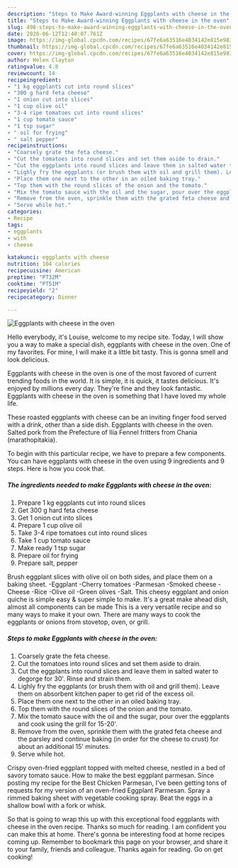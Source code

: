 ```yaml
---
description: "Steps to Make Award-winning Eggplants with cheese in the oven"
title: "Steps to Make Award-winning Eggplants with cheese in the oven"
slug: 498-steps-to-make-award-winning-eggplants-with-cheese-in-the-oven
date: 2020-06-12T12:40:07.761Z
image: https://img-global.cpcdn.com/recipes/67fe6a63516e4034142e815e9837f79f/751x532cq70/eggplants-with-cheese-in-the-oven-recipe-main-photo.jpg
thumbnail: https://img-global.cpcdn.com/recipes/67fe6a63516e4034142e815e9837f79f/751x532cq70/eggplants-with-cheese-in-the-oven-recipe-main-photo.jpg
cover: https://img-global.cpcdn.com/recipes/67fe6a63516e4034142e815e9837f79f/751x532cq70/eggplants-with-cheese-in-the-oven-recipe-main-photo.jpg
author: Helen Clayton
ratingvalue: 4.8
reviewcount: 14
recipeingredient:
- "1 kg eggplants cut into round slices"
- "300 g hard feta cheese"
- "1 onion cut into slices"
- "1 cup olive oil"
- "3-4 ripe tomatoes cut into round slices"
- "1 cup tomato sauce"
- "1 tsp sugar"
- " oil for frying"
- " salt pepper"
recipeinstructions:
- "Coarsely grate the feta cheese."
- "Cut the tomatoes into round slices and set them aside to drain."
- "Cut the eggplants into round slices and leave them in salted water to degorge for 30&#39;. Rinse and strain them."
- "Lighly fry the eggplants (or brush them with oil and grill them). Leave them on absorbent kitchen paper to get rid of the excess oil."
- "Place them one next to the other in an oiled baking tray."
- "Top them with the round slices of the onion and the tomato."
- "Mix the tomato sauce with the oil and the sugar, pour over the eggplants and cook using the grill for 15-20&#39;."
- "Remove from the oven, sprinkle them with the grated feta cheese and the parsley and continue baking (in order for the cheese to crust) for about an additional 15&#39; minutes."
- "Serve while hot."
categories:
- Recipe
tags:
- eggplants
- with
- cheese

katakunci: eggplants with cheese 
nutrition: 104 calories
recipecuisine: American
preptime: "PT32M"
cooktime: "PT51M"
recipeyield: "2"
recipecategory: Dinner

---
```



![Eggplants with cheese in the oven](https://img-global.cpcdn.com/recipes/67fe6a63516e4034142e815e9837f79f/751x532cq70/eggplants-with-cheese-in-the-oven-recipe-main-photo.jpg)

Hello everybody, it's Louise, welcome to my recipe site. Today, I will show you a way to make a special dish, eggplants with cheese in the oven. One of my favorites. For mine, I will make it a little bit tasty. This is gonna smell and look delicious.

Eggplants with cheese in the oven is one of the most favored of current trending foods in the world. It is simple, it is quick, it tastes delicious. It's enjoyed by millions every day. They're fine and they look fantastic. Eggplants with cheese in the oven is something that I have loved my whole life.

These roasted eggplants with cheese can be an inviting finger food served with a drink, other than a side dish. Eggplants with cheese in the oven. Salted pork from the Prefecture of Ilia Fennel fritters from Chania (marathopitakia).


To begin with this particular recipe, we have to prepare a few components. You can have eggplants with cheese in the oven using 9 ingredients and 9 steps. Here is how you cook that.

<!--inarticleads1-->

##### The ingredients needed to make Eggplants with cheese in the oven:

1. Prepare 1 kg eggplants cut into round slices
1. Get 300 g hard feta cheese
1. Get 1 onion cut into slices
1. Prepare 1 cup olive oil
1. Take 3-4 ripe tomatoes cut into round slices
1. Take 1 cup tomato sauce
1. Make ready 1 tsp sugar
1. Prepare  oil for frying
1. Prepare  salt, pepper


Brush eggplant slices with olive oil on both sides, and place them on a baking sheet. -Eggplant -Cherry tomatoes -Parmesan -Smoked cheese -Cheese -Rice -Olive oil -Green olives -Salt. This cheesy eggplant and onion quiche is simple easy &amp; super simple to make. It&#39;s a great make ahead dish, almost all components can be made This is a very versatile recipe and so many ways to make it your own. There are many ways to cook the eggplants or onions from stovetop, oven, or grill. 

<!--inarticleads2-->

##### Steps to make Eggplants with cheese in the oven:

1. Coarsely grate the feta cheese.
1. Cut the tomatoes into round slices and set them aside to drain.
1. Cut the eggplants into round slices and leave them in salted water to degorge for 30&#39;. Rinse and strain them.
1. Lighly fry the eggplants (or brush them with oil and grill them). Leave them on absorbent kitchen paper to get rid of the excess oil.
1. Place them one next to the other in an oiled baking tray.
1. Top them with the round slices of the onion and the tomato.
1. Mix the tomato sauce with the oil and the sugar, pour over the eggplants and cook using the grill for 15-20&#39;.
1. Remove from the oven, sprinkle them with the grated feta cheese and the parsley and continue baking (in order for the cheese to crust) for about an additional 15&#39; minutes.
1. Serve while hot.


Crispy oven-fried eggplant topped with melted cheese, nestled in a bed of savory tomato sauce. How to make the best eggplant parmesan. Since posting my recipe for the Best Chicken Parmesan, I&#39;ve been getting tons of requests for my version of an oven-fried Eggplant Parmesan. Spray a rimmed baking sheet with vegetable cooking spray. Beat the eggs in a shallow bowl with a fork or whisk. 

So that is going to wrap this up with this exceptional food eggplants with cheese in the oven recipe. Thanks so much for reading. I am confident you can make this at home. There's gonna be interesting food at home recipes coming up. Remember to bookmark this page on your browser, and share it to your family, friends and colleague. Thanks again for reading. Go on get cooking!
